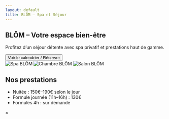 ```yaml
---
layout: default
title: BLŌM – Spa et Séjour
---
```


<!-- Présentation principale -->
<section class="blom-intro">
  <h1>BLŌM – Votre espace bien-être</h1>
  <p>Profitez d’un séjour détente avec spa privatif et prestations haut de gamme.</p>
  <button id="open-calendar" class="btn-reserve">Voir le calendrier / Réserver</button>
</section>

<!-- Galerie d'images (exemple avec 3 images) -->
<section class="blom-gallery">
  <img src="/assets/galerie/blom/photo1.jpg" alt="Spa BLŌM">
  <img src="/assets/galerie/blom/photo2.jpg" alt="Chambre BLŌM">
  <img src="/assets/galerie/blom/photo3.jpg" alt="Salon BLŌM">
</section>

<!-- Prestations et tarifs -->
<section class="blom-prestations">
  <h2>Nos prestations</h2>
  <ul>
    <li>Nuitée : 150€–190€ selon le jour</li>
    <li>Formule journée (11h–16h) : 130€</li>
    <li>Formules 4h : sur demande</li>
  </ul>
</section>

<!-- Témoignages clients (chargés via fichier séparé) -->
<section class="blom-testimonials" id="blom-testimonials"></section>

<!-- Modal calendrier -->
<div id="blom-calendar-modal" class="calendar-modal hidden">
  <div class="calendar-content">
    <span class="calendar-close">&times;</span>
    <div id="blom-calendar"></div>
  </div>
</div>

<!-- Scripts -->
<script src="/assets/js/blom-calendar.js"></script>
<script src="/assets/js/blom-testimonials.js"></script>
